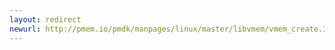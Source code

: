 ```yaml
---
layout: redirect
newurl: http://pmem.io/pmdk/manpages/linux/master/libvmem/vmem_create.3.html
---
```

